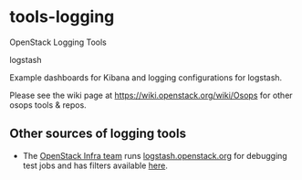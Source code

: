 tools-logging
=============

OpenStack Logging Tools

logstash

Example dashboards for Kibana and logging configurations for logstash.

Please see the wiki page at https://wiki.openstack.org/wiki/Osops for other osops tools & repos.

Other sources of logging tools
------------------------------

* The [OpenStack Infra team](http://docs.openstack.org/infra/system-config/)
runs [logstash.openstack.org](http://logstash.openstack.org/) for debugging
test jobs and has filters available
[here](http://git.openstack.org/cgit/openstack-infra/system-config/tree/modules/openstack_project/templates/logstash/indexer.conf.erb).
